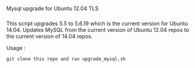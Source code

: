 ###
Mysql upgrade for Ubuntu 12.04 TLS
###

This script upgrades 5.5 to 5.6.19 which is the current version for Ubuntu 14.04. 
Updates MySQL from the current version of Ubuntu 12.04 repos to the current version of 14.04 repos.

Usage : 

```git clone this repo and run upgrade_mysql.sh```

